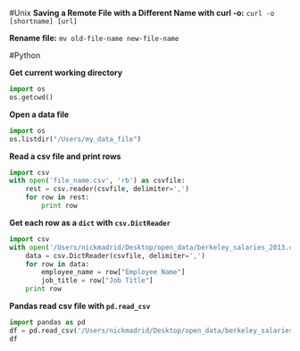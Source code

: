 #Unix
**Saving a Remote File with a Different Name with curl -o:**
```curl -o [shortname] [url] ```

**Rename file:**
```mv old-file-name new-file-name```



#Python

**Get current working directory**
```python
import os
os.getcwd()
```

**Open a data file**
```python
import os
os.listdir("/Users/my_data_file")
```

**Read a csv file and print rows**
```python
import csv
with open('file_name.csv', 'rb') as csvfile:
    rest = csv.reader(csvfile, delimiter=',')
    for row in rest:
        print row
```

**Get each row as a `dict` with `csv.DictReader`**
```python
import csv
with open('/Users/nickmadrid/Desktop/open_data/berkeley_salaries_2013.csv', 'rb') as csvfile:
    data = csv.DictReader(csvfile, delimiter=',')
    for row in data:
        employee_name = row["Employee Name"]
        job_title = row["Job Title"]
    print row
```

**Pandas read csv file with `pd.read_csv`**
```python
import pandas as pd
df = pd.read_csv('/Users/nickmadrid/Desktop/open_data/berkeley_salaries_2013.csv')
df
```

